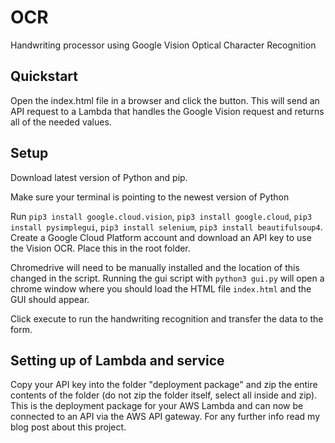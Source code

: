 # OCR
Handwriting processor using Google Vision Optical Character Recognition

## Quickstart
Open the index.html file in a browser and click the button. This will send an API request to a Lambda that handles the Google Vision request and returns all of the needed values. 

## Setup

Download latest version of Python and pip.

Make sure your terminal is pointing to the newest version of Python

Run `pip3 install google.cloud.vision`, `pip3 install google.cloud`, `pip3 install pysimplegui`, `pip3 install selenium`, `pip3 install beautifulsoup4`.
Create a Google Cloud Platform account and download an API key to use the Vision OCR. Place this in the root folder. 

Chromedrive will need to be manually installed and the location of this changed in the script. Running the gui script with `python3 gui.py` will open a chrome window where you should load the HTML file `index.html` and the GUI should appear. 

Click execute to run the handwriting recognition and transfer the data to the form. 

## Setting up of Lambda and service
Copy your API key into the folder "deployment package" and zip the entire contents of the folder (do not zip the folder itself, select all inside and zip).
This is the deployment package for your AWS Lambda and can now be connected to an API via the AWS API gateway. For any further info read my blog post about this project. 

